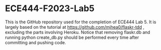 # ECE444-F2023-Lab5
This is the GitHub repository used for the completion of ECE444 Lab 5.
It is largely based on the tutorial at https://github.com/mjhea0/flaskr-tdd , excluding the parts involving Heroku.
Notice that removing flaskr.db and running python create_db.py should be performed every time after committing and pushing code.
